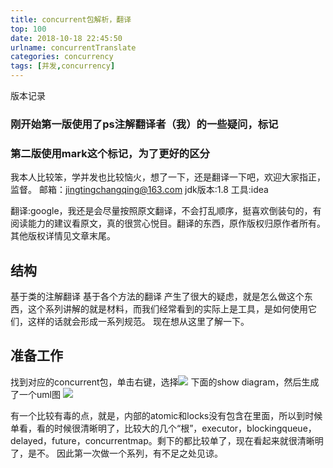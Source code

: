 ```yaml
---
title: concurrent包解析，翻译
top: 100
date: 2018-10-18 22:45:50
urlname: concurrentTranslate
categories: concurrency
tags: [并发,concurrency]
---
```

版本记录
### 刚开始第一版使用了ps注解翻译者（我）的一些疑问，标记
### 第二版使用mark这个标记，为了更好的区分

我本人比较笨，学并发也比较恼火，想了一下，还是翻译一下吧，欢迎大家指正，监督。
邮箱：jingtingchangqing@163.com 
jdk版本:1.8
工具:idea
<!--more-->
翻译:google，我还是会尽量按照原文翻译，不会打乱顺序，挺喜欢倒装句的，有阅读能力的建议看原文，真的很赏心悦目。翻译的东西，原作版权归原作者所有。其他版权详情见文章末尾。
## 结构
基于类的注解翻译
基于各个方法的翻译
产生了很大的疑虑，就是怎么做这个东西，这个系列讲解的就是材料，而我们经常看到的实际上是工具，是如何使用它们，这样的话就会形成一系列规范。
现在想从这里了解一下。



## 准备工作
找到对应的concurrent包，单击右键，选择![](https://i.loli.net/2019/06/10/5cfe14bf8166278111.jpg)
下面的show diagram，然后生成了一个uml图
![](https://i.loli.net/2019/06/10/5cfe14c00069c83569.jpg)

有一个比较有毒的点，就是，内部的atomic和locks没有包含在里面，所以到时候单看，看的时候很清晰明了，比较大的几个“根”，executor，blockingqueue，delayed，future，concurrentmap。剩下的都比较单了，现在看起来就很清晰明了，是不。
因此第一次做一个系列，有不足之处见谅。

